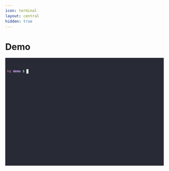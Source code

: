 ```yaml
---
icon: terminal
layout: central
hidden: true
---
```


# Demo

[![Bashly Demo](assets/cast.gif)](assets/cast.gif)